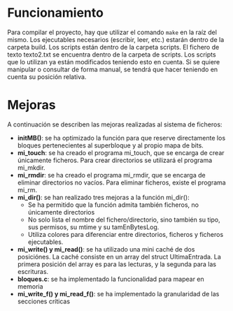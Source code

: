 # Funcionamiento
Para compilar el proyecto, hay que utilizar el comando ```make``` en la raíz del mismo.
Los ejecutables necesarios (escribir, leer, etc.) estarán dentro de la carpeta build.
Los scripts están dentro de la carpeta scripts.
El fichero de texto texto2.txt se encuentra dentro de la carpeta de scripts. Los scripts que lo
utilizan ya están modificados teniendo esto en cuenta. Si se quiere manipular o consultar de forma
manual, se tendrá que hacer teniendo en cuenta su posición relativa.

# Mejoras
A continuación se describen las mejoras realizadas al sistema de ficheros:
- **initMB()**: se ha optimizado la función para que reserve directamente
los bloques pertenecientes al superbloque y al propio mapa de bits.
- **mi_touch**: se ha creado el programa mi_touch, que se encarga de crear únicamente
ficheros. Para crear directorios se utilizará el programa mi_mkdir.
- **mi_rmdir**: se ha creado el programa mi_rmdir, que se encarga de eliminar
directorios no vacíos. Para eliminar ficheros, existe el programa mi_rm.
- **mi_dir()**: se han realizado tres mejoras a la función mi_dir():
    - Se ha permitido que la función admita también ficheros, no 
    únicamente directorios
    - No solo lista el nombre del fichero/directorio, sino también su tipo,
    sus permisos, su mtime y su tamEnBytesLog.
    - Utiliza colores para diferenciar entre directorios, ficheros y
    ficheros ejecutables.
- **mi_write() y mi_read()**: se ha utilizado una mini caché de dos posiciónes.
La caché consiste en un array del struct UltimaEntrada. La primera posición
del array es para las lecturas, y la segunda para las escrituras. 
- **bloques.c**: se ha implementado la funcionalidad para mapear en memoria
- **mi_write_f() y mi_read_f()**: se ha implementado la granularidad de las secciones
críticas